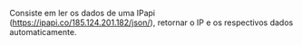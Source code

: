 Consiste em ler os dados de uma IPapi (https://ipapi.co/185.124.201.182/json/), retornar o IP e os respectivos dados automaticamente.
